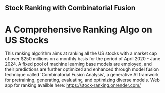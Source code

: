 ## Stock Ranking with Combinatorial Fusion
# A Comprehensive Ranking Algo on US Stocks

This ranking algorithm aims at ranking all the US stocks with a market cap of over $250 millions on a monthly basis for the period of April 2020 - June 2024. A fixed pool of machine learning base models are employed, and their predictions are further optimized and enhanced through model fusion technique called 'Combinatorial Fusion Analysis', a generative AI framwork for pretraining, generating, evaluating, and optimizing diverse models. Web app for ranking availble here: https://stock-ranking.onrender.com/
